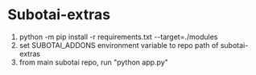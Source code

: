 # Subotai-extras

1. python -m pip install -r requirements.txt --target=./modules
2. set SUBOTAI_ADDONS environment variable to repo path of subotai-extras
3. from main subotai repo, run "python app.py"
